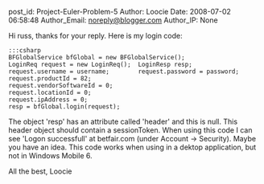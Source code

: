 post_id: Project-Euler-Problem-5
Author: Loocie
Date: 2008-07-02 06:58:48
Author_Email: noreply@blogger.com
Author_IP: None

Hi russ, thanks for your reply. Here is my login code: 

	:::csharp
	BFGlobalService bfGlobal = new BFGlobalService(); 
	LoginReq request = new LoginReq(); 	LoginResp resp; 
	request.username = username; 		request.password = password;
	request.productId = 82; 
	request.vendorSoftwareId = 0; 
	request.locationId = 0; 
	request.ipAddress = 0; 
	resp = bfGlobal.login(request); 

The object &#39;resp&#39; has an attribute called &#39;header&#39; and this is null. This header object should contain a sessionToken. When using this code I can see &#39;Logon successfull&#39; at betfair.com (under Account -> Security). 
Maybe you have an idea. 
This code works when using in a dektop application, but not in Windows Mobile 6. 

All the best, Loocie
